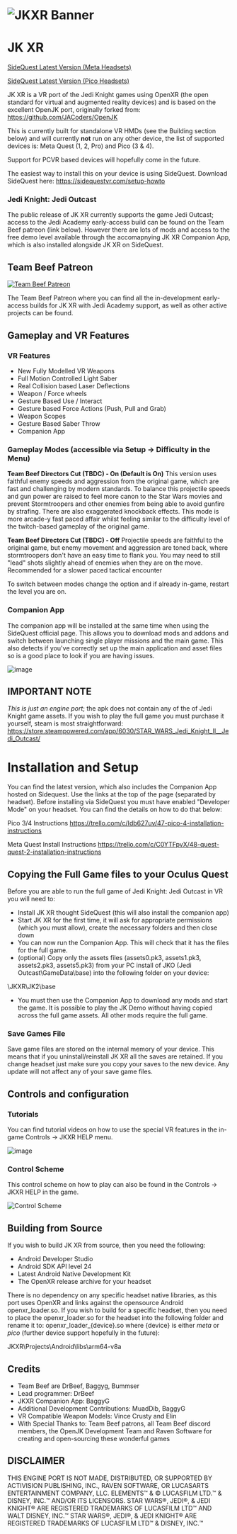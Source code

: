 ![JKXR Banner](https://github.com/DrBeef/JKXR/blob/main/assets/JKXRGithub.jpg)
===

# JK XR

[SideQuest Latest Version (Meta Headsets)](https://sidequestvr.com/app/15472)

[SideQuest Latest Version (Pico Headsets)](https://sidequestvr.com/app/15541)

JK XR is a VR port of the Jedi Knight games using OpenXR (the open standard for virtual and augmented reality devices) and is based on the excellent OpenJK port, originally forked from: https://github.com/JACoders/OpenJK

This is currently built for standalone VR HMDs (see the Building section below) and will currently **not** run on any other device, the list of supported devices is: Meta Quest (1, 2, Pro) and Pico (3 & 4).

Support for PCVR based devices will hopefully come in the future.

The easiest way to install this on your device is using SideQuest. Download SideQuest here:
https://sidequestvr.com/setup-howto



### Jedi Knight: Jedi Outcast

The public release of JK XR currently supports the game Jedi Outcast; access to the Jedi Academy early-access build can be found on the Team Beef patreon (link below). However there are lots of mods and access to the free demo level available through the accomapnying JK XR Companion App, which is also installed alongside JK XR on SideQuest.

## Team Beef Patreon
[![Team Beef Patreon](https://github.com/DrBeef/JKXR/blob/main/assets/PatreonBanner.jpg)](https://www.patreon.com/teambeef)

The Team Beef Patreon where you can find all the in-development early-access builds for JK XR with Jedi Academy support, as well as other active projects can be found.


## Gameplay and VR Features

### VR Features

* New Fully Modelled VR Weapons
* Full Motion Controlled Light Saber
* Real Collision based Laser Deflections
* Weapon / Force wheels 
* Gesture Based Use / Interact
* Gesture based Force Actions (Push, Pull and Grab)
* Weapon Scopes
* Gesture Based Saber Throw 
* Companion App

### Gameplay Modes (accessible via Setup -> Difficulty in the Menu)

**Team Beef Directors Cut (TBDC) - On (Default is On)**
This version uses faithful enemy speeds and aggression from the original game, which are fast and challenging by modern standards. To balance this projectile speeds and gun power are raised to feel more canon to the Star Wars movies and prevent Stormtroopers and other enemies from being able to avoid gunfire by strafing. There are also exaggerated knockback effects. This mode is more arcade-y fast paced affair whilst feeling similar to the difficulty level of the twitch-based gameplay of the original game. 

**Team Beef Directors Cut (TBDC) - Off**
Projectile speeds are faithful to the original game, but enemy movement and aggression are toned back, where stormtroopers don't have an easy time to flank you. You may need to still "lead" shots slightly ahead of enemies when they are on the move. Recommended for a slower paced tactical encounter

To switch between modes change the option and if already in-game, restart the level you are on.

### Companion App

The companion app will be installed at the same time when using the SideQuest official page. This allows you to download mods and addons and switch between launching single player missions and the main game. This also detects if you've correctly set up the main application and asset files so is a good place to look if you are having issues. 

![image](https://user-images.githubusercontent.com/4569081/230429909-2df64bb6-e200-496f-ba5f-bda763539de0.png)


## IMPORTANT NOTE

*This is just an engine port*; the apk does not contain any of the of Jedi Knight game assets. If you wish to play the full game you must purchase it yourself, steam is most straightforward:  https://store.steampowered.com/app/6030/STAR_WARS_Jedi_Knight_II__Jedi_Outcast/

# Installation and Setup

You can find the latest version, which also includes the Companion App hosted on Sidequest. Use the links at the top of the page (separated by headset). Before installing via SideQuest you must have enabled "Developer Mode" on your headset. You can find the details on how to do that below:

Pico 3/4 Instructions
https://trello.com/c/Idb627uv/47-pico-4-installation-instructions

Meta Quest Install Instructions
https://trello.com/c/C0YTFpvX/48-quest-quest-2-installation-instructions

## Copying the Full Game files to your Oculus Quest

Before you are able to run the full game of Jedi Knight: Jedi Outcast in VR you will need to:

- Install JK XR thought SideQuest (this will also install the companion app)
- Start JK XR for the first time, it will ask for appropriate permissions (which you must allow), create the necessary folders and then close down
- You can now run the Companion App. This will check that it has the files for the full game. 
- (optional) Copy only the assets files (assets0.pk3, assets1.pk3, assets2.pk3, assets5.pk3) from your PC install of JKO (Jedi Outcast\GameData\base) into the following folder on your device:

\JKXR\JK2\base

- You must then use the Companion App to download any mods and start the game. It is possible to play the JK Demo without having copied across the full game assets. All other mods require the full game. 


### Save Games File

Save game files are stored on the internal memory of your device. This means that if you uninstall/reinstall JK XR all the saves are retained. If you change headset just make sure you copy your saves to the new device.
Any update will not affect any of your save game files.


## Controls and configuration

### Tutorials 

You can find tutorial videos on how to use the special VR features in the in-game Controls -> JKXR HELP menu. 

![image](https://user-images.githubusercontent.com/4569081/230427577-59d77ff2-b960-4817-bbcd-d7722dcd1ead.png)

### Control Scheme

This control scheme on how to play can also be found in the Controls -> JKXR HELP in the game.

![Control Scheme](https://github.com/DrBeef/JKXR/blob/main/z_vr_assets_base/gfx/menus/control_scheme.jpg)


## Building from Source

If you wish to build JK XR from source, then you need the following:

* Android Developer Studio
* Android SDK API level 24
* Latest Android Native Development Kit
* The OpenXR release archive for your headset

There is no dependency on any specific headset native libraries, as this port uses OpenXR and links against the opensource Android openxr_loader.so. If you wish to build for a specific headset, then you need to place the openxr_loader.so for the headset into the following folder and rename it to:  openxr_loader_{device}.so  where {device} is either *meta* or *pico* (further device support hopefully in the future):

JKXR\Projects\Android\libs\arm64-v8a

## Credits

* Team Beef are DrBeef,  Baggyg,  Bummser
* Lead programmer: DrBeef
* JKXR Companion App: BaggyG
* Additional Development Contributions: MuadDib, BaggyG
* VR Compatible Weapon Models: Vince Crusty  and  Elin
* With Special Thanks to: Team Beef patrons, all Team Beef discord members, 
the OpenJK Development Team and Raven Software for
creating and open-sourcing these wonderful games

## DISCLAIMER

THIS ENGINE PORT IS NOT MADE, DISTRIBUTED, OR SUPPORTED BY ACTIVISION PUBLISHING, INC., RAVEN SOFTWARE, OR LUCASARTS ENTERTAINMENT COMPANY, LLC. ELEMENTS™ & © LUCASFILM LTD.™ & DISNEY, INC.™ AND/OR ITS LICENSORS. STAR WARS®, JEDI®, & JEDI KNIGHT® ARE REGISTERED TRADEMARKS OF LUCASFILM LTD™ AND WALT DISNEY, INC.™ STAR WARS®, JEDI®, & JEDI KNIGHT® ARE REGISTERED TRADEMARKS OF LUCASFILM LTD™ & DISNEY, INC.™
